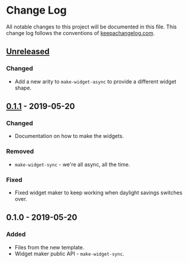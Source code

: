 # Change Log
All notable changes to this project will be documented in this file. This change log follows the conventions of [keepachangelog.com](http://keepachangelog.com/).

## [Unreleased]
### Changed
- Add a new arity to `make-widget-async` to provide a different widget shape.

## [0.1.1] - 2019-05-20
### Changed
- Documentation on how to make the widgets.

### Removed
- `make-widget-sync` - we're all async, all the time.

### Fixed
- Fixed widget maker to keep working when daylight savings switches over.

## 0.1.0 - 2019-05-20
### Added
- Files from the new template.
- Widget maker public API - `make-widget-sync`.

[Unreleased]: https://github.com/your-name/homepage-native/compare/0.1.1...HEAD
[0.1.1]: https://github.com/your-name/homepage-native/compare/0.1.0...0.1.1
